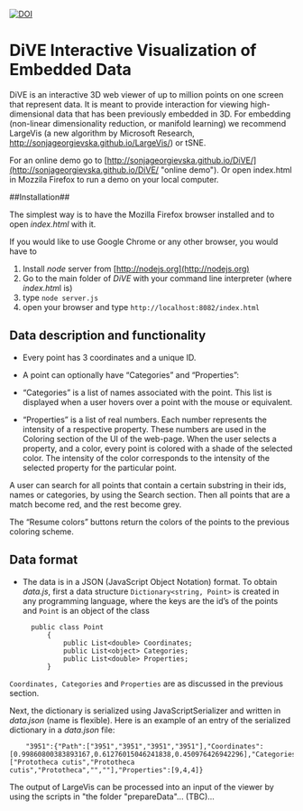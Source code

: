 [![DOI](https://zenodo.org/badge/24090/sonjageorgievska/CClusTera.svg)](https://zenodo.org/badge/latestdoi/24090/sonjageorgievska/CClusTera)



# DiVE  Interactive Visualization of Embedded Data

 
DiVE is an interactive 3D web viewer of up to million points on one screen that represent data. It is meant to provide interaction for viewing high-dimensional data that has been previously embedded in 3D. For embedding (non-linear dimensionality reduction, or manifold learning) we recommend LargeVis (a new algorithm by Microsoft Research, http://sonjageorgievska.github.io/LargeVis/) or tSNE.       

For an online demo go to  [http://sonjageorgievska.github.io/DiVE/](http://sonjageorgievska.github.io/DiVE/ "online demo"). Or open index.html in Mozzila Firefox to run a demo on your local computer.   


##Installation##

The simplest way is to have the Mozilla Firefox browser installed and to open *index.html* with it.   

If you would like to use Google Chrome or any other browser, you would have to

1. Install *node* server from [http://nodejs.org](http://nodejs.org) 
2. Go to the main folder of *DiVE* with your command line interpreter (where *index.htm*l is)
3. type `node server.js` 
4. open your browser and type `http://localhost:8082/index.html` 

## Data description and functionality ##

- Every point has 3 coordinates and a unique ID.
 
- A point can optionally have “Categories” and “Properties”:
 
 - “Categories” is a list of names associated with the point. This list is displayed when a user hovers over a point with the mouse or equivalent.
  
 - “Properties” is a list of real numbers. Each number represents the intensity of a respective property. These numbers are used in the Coloring section of the UI of the web-page. When the user selects a property, and a color, every point is colored with a shade of the selected color. The intensity of the color corresponds to the intensity of the selected property for the particular point. 

A user can search for all points that contain a certain substring in their ids, names or categories, by using the Search section. Then all points that are a match become red, and the rest become grey. 
  
The “Resume colors” buttons return the colors of the points to the previous coloring scheme. 

## Data format ##

- The data is in a JSON (JavaScript Object Notation)  format. 
To obtain *data.js*, first a data structure `Dictionary<string, Point>` is created in any programming language, where the keys are the id’s of the points and `Point` is an object of the class 
  
		public class Point
		    {
		        public List<double> Coordinates;
		        public List<object> Categories;
		        public List<double> Properties;
		    }

`Coordinates, Categories` and `Properties` are as discussed in the previous section.

Next, the dictionary is serialized using JavaScriptSerializer and written in *data.json* (name is flexible). 
Here is an example of an entry of the serialized dictionary in a *data.json* file:

		"3951":{"Path":["3951","3951","3951","3951"],"Coordinates":[0.99860800383893167,0.61276015046241838,0.450976426942296],"Categories":["Prototheca cutis","Prototheca cutis","Prototheca","",""],"Properties":[9,4,4]}


The output of LargeVis can be processed into an input of the viewer by using the scripts in "the folder "prepareData"... (TBC)...

